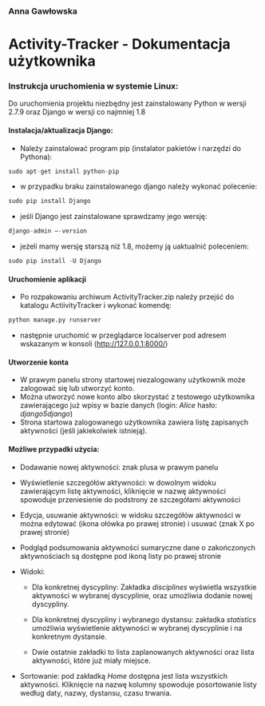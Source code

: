 ### Anna Gawłowska

 

# Activity-Tracker - Dokumentacja użytkownika 
 

### Instrukcja uruchomienia w systemie Linux:

Do uruchomienia projektu niezbędny jest zainstalowany Python w wersji 2.7.9 oraz Django w wersji co najmniej 1.8

#### Instalacja/aktualizacja Django:
- Należy zainstalować program pip (instalator pakietów i narzędzi do Pythona):
```python
sudo apt-get install python-pip
```
- w przypadku braku zainstalowanego django należy wykonać polecenie:
```python
sudo pip install Django
```

- jeśli Django jest zainstalowane sprawdzamy jego wersję:
```python
django-admin –-version
```
- jeżeli mamy wersję starszą niż 1.8, możemy ją uaktualnić poleceniem:
```python
sudo pip install -U Django
```
#### Uruchomienie aplikacji
- Po rozpakowaniu archiwum ActivityTracker.zip należy przejść do katalogu ActiivityTracker i wykonać komendę:
```python
python manage.py runserver
```
- następnie uruchomić w przeglądarce localserver pod adresem wskazanym w konsoli (http://127.0.0.1:8000/)

#### Utworzenie konta
- W prawym panelu strony startowej niezalogowany użytkownik może zalogować się lub utworzyć konto.
- Można utworzyć nowe konto albo skorzystać z testowego użytkownika zawierającego już wpisy w bazie danych (login: *Alice* hasło: *django5django*)
- Strona startowa zalogowanego użytkownika zawiera listę zapisanych aktywności (jeśli jakiekolwiek istnieją).

#### Możliwe przypadki użycia:
- Dodawanie nowej aktywności:
znak plusa w prawym panelu

- Wyświetlenie szczegółów aktywności:
w dowolnym widoku zawierającym listę aktywności, kliknięcie w nazwę aktywności spowoduje przeniesienie do podstrony ze szczegółami aktywności

- Edycja, usuwanie aktywności:
w widoku szczegółów aktywności w można edytować (ikona ołówka po prawej stronie) i usuwać (znak X po prawej stronie)

- Podgląd podsumowania aktywności
sumaryczne dane o zakończonych aktywnościach są dostępne pod ikoną listy po prawej stronie

- Widoki:
  - Dla konkretnej dyscypliny: Zakładka *disciplines* wyświetla wszystkie aktywności w wybranej dyscyplinie, oraz umożliwia dodanie nowej dyscypliny.

  - Dla konkretnej dyscypliny i wybranego dystansu: zakładka *statistics* umożliwia wyświetlenie aktywności w wybranej dyscyplinie i na konkretnym dystansie.

  - Dwie ostatnie zakładki to lista zaplanowanych aktywności oraz lista aktywności, które już miały miejsce. 

- Sortowanie:
pod zakładką *Home* dostępna jest lista wszystkich aktywności. Kliknięcie na nazwę kolumny spowoduje posortowanie listy według daty, nazwy, dystansu, czasu trwania.

